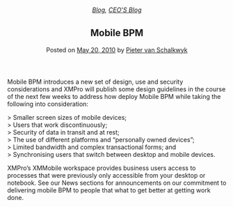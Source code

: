 
<article class="post-238 post type-post status-publish format-standard has-post-thumbnail hentry category-blog category-pieter-blog tag-bpm" id="post-238">
<div class="article-inner">
<header class="entry-header">
<div class="entry-header-text entry-header-text-top text-center">
<h6 class="entry-category is-xsmall"><a href="https://xmpro.com/category/blog/" rel="category tag">Blog</a>, <a href="https://xmpro.com/category/blog/pieter-blog/" rel="category tag">CEO'S Blog</a></h6><h1 class="entry-title">Mobile BPM</h1><div class="entry-divider is-divider small"></div>
<div class="entry-meta uppercase is-xsmall">
<span class="posted-on">Posted on <a href="https://xmpro.com/mobile-bpm/" rel="bookmark"><time class="entry-date published" datetime="2010-05-20T05:56:47+00:00">May 20, 2010</time></a></span> <span class="byline">by <span class="meta-author vcard"><a class="url fn n" href="https://xmpro.com/author/pietervs/">Pieter van Schalkwyk</a></span></span> </div>
</div>
</header>
<div class="entry-content single-page">
<p>Mobile BPM introduces a new set of design, use and security considerations and XMPro will publish some design guidelines in the course of the next few weeks to address how deploy Mobile BPM while taking the following into consideration:</p>
<p>&gt; Smaller screen sizes of mobile devices;<br/>
&gt; Users that work discontinuously;<br/>
&gt; Security of data in transit and at rest;<br/>
&gt; The use of different platforms and “personally owned devices”;<br/>
&gt; Limited bandwidth and complex transactional forms; and<br/>
&gt; Synchronising users that switch between desktop and mobile devices.</p>
<p>XMPro’s XMMobile workspace provides business users access to processes that were previously only accessible from your desktop or notebook. See our News sections for announcements on our commitment to delivering mobile BPM to people that what to get better at getting work done.</p>
<div class="blog-share text-center"><div class="is-divider medium"></div><div class="social-icons share-icons share-row relative"><a aria-label="Share on WhatsApp" class="icon button circle is-outline tooltip whatsapp show-for-medium" data-action="share/whatsapp/share" href="whatsapp://send?text=Mobile%20BPM - https://xmpro.com/mobile-bpm/" title="Share on WhatsApp"><i class="icon-whatsapp"></i></a><a aria-label="Share on Facebook" class="icon button circle is-outline tooltip facebook" data-label="Facebook" href="https://www.facebook.com/sharer.php?u=https://xmpro.com/mobile-bpm/" onclick="window.open(this.href,this.title,'width=500,height=500,top=300px,left=300px'); return false;" rel="noopener nofollow" target="_blank" title="Share on Facebook"><i class="icon-facebook"></i></a><a aria-label="Share on Twitter" class="icon button circle is-outline tooltip twitter" href="https://twitter.com/share?url=https://xmpro.com/mobile-bpm/" onclick="window.open(this.href,this.title,'width=500,height=500,top=300px,left=300px'); return false;" rel="noopener nofollow" target="_blank" title="Share on Twitter"><i class="icon-twitter"></i></a><a aria-label="Email to a Friend" class="icon button circle is-outline tooltip email" href="/cdn-cgi/l/email-protection#625d111700080701165f2f0d000b0e0747505220322f44000d061b5f210a070109475052160a0b114750520d17164751234750520a161612114751234750244750241a0f12100d4c010d0f4750240f0d000b0e074f00120f475024" rel="nofollow" title="Email to a Friend"><i class="icon-envelop"></i></a><a aria-label="Pin on Pinterest" class="icon button circle is-outline tooltip pinterest" href="https://pinterest.com/pin/create/button?url=https://xmpro.com/mobile-bpm/&amp;media=https://xmpro.com/wp-content/uploads/2010/05/XMPro-Icon-1024x1024.png&amp;description=Mobile%20BPM" onclick="window.open(this.href,this.title,'width=500,height=500,top=300px,left=300px'); return false;" rel="noopener nofollow" target="_blank" title="Pin on Pinterest"><i class="icon-pinterest"></i></a><a aria-label="Share on LinkedIn" class="icon button circle is-outline tooltip linkedin" href="https://www.linkedin.com/shareArticle?mini=true&amp;url=https://xmpro.com/mobile-bpm/&amp;title=Mobile%20BPM" onclick="window.open(this.href,this.title,'width=500,height=500,top=300px,left=300px'); return false;" rel="noopener nofollow" target="_blank" title="Share on LinkedIn"><i class="icon-linkedin"></i></a></div></div></div>
<nav class="navigation-post" id="nav-below" role="navigation">
<div class="flex-row next-prev-nav bt bb">
<div class="flex-col flex-grow nav-prev text-left">

</div>

</div>
</nav>
</div>
</article>
<div class="comments-area" id="comments">
</div>
